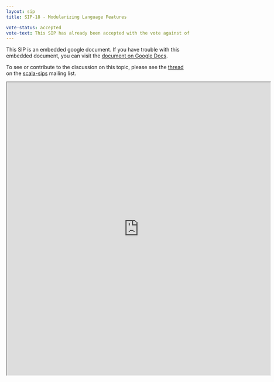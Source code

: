 ```yaml
---
layout: sip
title: SIP-18 - Modularizing Language Features

vote-status: accepted
vote-text: This SIP has already been accepted with the vote against of Paul.
---
```



This SIP is an embedded google document. If you have trouble with this embedded document, you can visit the [document on Google Docs](https://docs.google.com/document/d/1nlkvpoIRkx7at1qJEZafJwthZ3GeIklTFhqmXMvTX9Q/edit).

To see or contribute to the discussion on this topic, please see the [thread](https://groups.google.com/forum/?fromgroups#!topic/scala-sips/W5CGmauii8A) on the [scala-sips](https://groups.google.com/forum/?fromgroups#!forum/scala-sips) mailing list.

<iframe 
  src="https://docs.google.com/document/d/1nlkvpoIRkx7at1qJEZafJwthZ3GeIklTFhqmXMvTX9Q/edit"
  style="width:720px;height:800px;"> </iframe>
